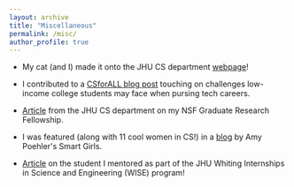 ```yaml
---
layout: archive
title: "Miscellaneous"
permalink: /misc/
author_profile: true
---
```


* My cat (and I) made it onto the JHU CS department [webpage](https://www.cs.jhu.edu/news/computer-scientist-ama-koranteng-says-playing-strategic-video-games-developed-her-problem-solving-skills/)!

* I contributed to a [CSforALL blog post](https://csforall.medium.com/3-young-voices-and-their-pathways-to-careers-in-the-tech-industry-bad39616390f) touching on challenges low-income college students may face when pursing tech careers.

* [Article](https://www.cs.jhu.edu/news/nsf-fellowship-awarded-to-two-cs-graduate-students/) from the JHU CS department on my NSF Graduate Research Fellowship.

* I was featured (along with 11 cool women in CS!) in a [blog](https://amysmartgirls.com/the-future-of-computer-science-and-tech-12-young-women-to-watch-part-2-334c2282025d) by Amy Poehler's Smart Girls.

* [Article](https://engineering.jhu.edu/outreach/news/nurturing-future-innovators-the-wise-programs-decade-long-impact-on-baltimore-youth/) on the student I mentored as part of the JHU Whiting Internships in Science and Engineering (WISE) program!



<!-- {% include base_path %}

Education
======
* B.S. in GitHub, GitHub University, 2012
* M.S. in Jekyll, GitHub University, 2014
* Ph.D in Version Control Theory, GitHub University, 2018 (expected)

Work experience
======
* Summer 2015: Research Assistant
  * Github University
  * Duties included: Tagging issues
  * Supervisor: Professor Git

* Fall 2015: Research Assistant
  * Github University
  * Duties included: Merging pull requests
  * Supervisor: Professor Hub
  
Skills
======
* Skill 1
* Skill 2
  * Sub-skill 2.1
  * Sub-skill 2.2
  * Sub-skill 2.3
* Skill 3

Publications
======
  <ul>{% for post in site.publications %}
    {% include archive-single-cv.html %}
  {% endfor %}</ul>
  
Talks
======
  <ul>{% for post in site.talks %}
    {% include archive-single-talk-cv.html %}
  {% endfor %}</ul>
  
Teaching
======
  <ul>{% for post in site.teaching %}
    {% include archive-single-cv.html %}
  {% endfor %}</ul>
  
Service and leadership
======
* Currently signed in to 43 different slack teams
 -->